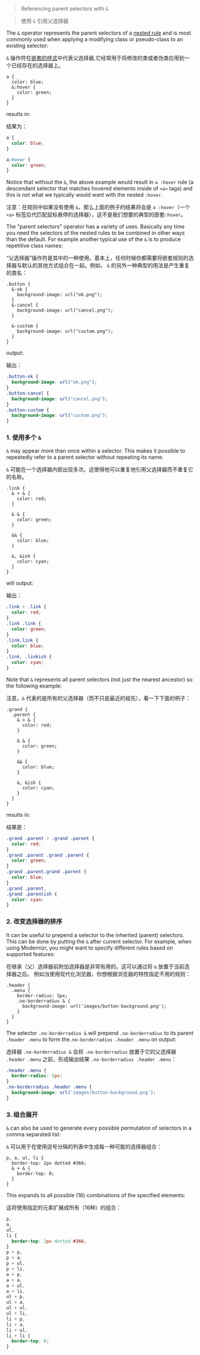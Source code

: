 > Referencing parent selectors with `&`

> 使用 `&` 引用父选择器

The `&` operator represents the parent selectors of a [nested rule](#features-overview-feature-nested-rules) and is most commonly used when applying a modifying class or pseudo-class to an existing selector:

`&` 操作符在[嵌套的样式](#features-overview-feature-nested-rules)中代表父选择器,它经常用于将修改的类或者伪类应用到一个已经存在的选择器上。

```less
a {
  color: blue;
  &:hover {
    color: green;
  }
}
```

results in:

结果为：

```css
a {
  color: blue;
}

a:hover {
  color: green;
}
```

Notice that without the `&`, the above example would result in `a :hover` rule (a descendant selector that matches hovered elements inside of `<a>` tags) and this is not what we typically would want with the nested `:hover`.

注意：在规则中如果没有使用 `&`，那么上面的例子的结果将会是 `a :hover`（一个 `<a>` 标签后代匹配鼠标悬停的选择器），这不是我们想要的典型的嵌套`:hover`。

The "parent selectors" operator has a variety of uses. Basically any time you need the selectors of the nested rules to be combined in other ways than the default. For example another typical use of the `&` is to produce repetitive class names:

“父选择器”操作符是其中的一种使用。基本上，任何时候你都需要将嵌套规则的选择器与默认的其他方式组合在一起。例如， `&` 的另外一种典型的用法是产生重复的类名：

```less
.button {
  &-ok {
    background-image: url("ok.png");
  }
  &-cancel {
    background-image: url("cancel.png");
  }

  &-custom {
    background-image: url("custom.png");
  }
}
```

output:

输出：

```css
.button-ok {
  background-image: url("ok.png");
}
.button-cancel {
  background-image: url("cancel.png");
}
.button-custom {
  background-image: url("custom.png");
}
```

### 1. 使用多个 `&`

`&` may appear more than once within a selector. This makes it possible to repeatedly refer to a parent selector without repeating its name.

`&` 可能在一个选择器内部出现多次。这使得他可以重复地引用父选择器而不重复它的名称。

```less
.link {
  & + & {
    color: red;
  }

  & & {
    color: green;
  }

  && {
    color: blue;
  }

  &, &ish {
    color: cyan;
  }
}
```

will output:

输出：

```css
.link + .link {
  color: red;
}
.link .link {
  color: green;
}
.link.link {
  color: blue;
}
.link, .linkish {
  color: cyan;
}
```

Note that `&` represents all parent selectors (not just the nearest ancestor) so the following example:

注意，`&` 代表的是所有的父选择器（而不只是最近的祖先），看一下下面的例子：

```less
.grand {
  .parent {
    & > & {
      color: red;
    }

    & & {
      color: green;
    }

    && {
      color: blue;
    }

    &, &ish {
      color: cyan;
    }
  }
}
```

results in:

结果是：

```css
.grand .parent > .grand .parent {
  color: red;
}
.grand .parent .grand .parent {
  color: green;
}
.grand .parent.grand .parent {
  color: blue;
}
.grand .parent,
.grand .parentish {
  color: cyan;
}
```

### 2. 改变选择器的排序

It can be useful to prepend a selector to the inherited (parent) selectors.  This can be done by putting the `&` after current selector.
For example, when using Modernizr, you might want to specify different rules based on supported features:

在继承（父）选择器前附加选择器是非常有用的。这可以通过将 `&` 放置于当前选择器之后。
例如当使用现代化浏览器，你想根据浏览器的特性指定不用的规则：

```less
.header {
  .menu {
    border-radius: 5px;
    .no-borderradius & {
      background-image: url('images/button-background.png');
    }
  }
}
```

The selector `.no-borderradius &` will prepend `.no-borderradius` to its parent `.header .menu` to form the`.no-borderradius .header .menu` on output:

选择器 `.no-borderradius &` 会将 `.no-borderradius` 放置于它的父选择器 `.header .menu` 之前，形成输出结果 `.no-borderradius .header .menu`：

```css
.header .menu {
  border-radius: 5px;
}
.no-borderradius .header .menu {
  background-image: url('images/button-background.png');
}
```

### 3. 组合展开

`&` can also be used to generate every possible permutation of selectors in a comma separated list:

`&` 可以用于在使用逗号分隔的列表中生成每一种可能的选择器组合：

```less
p, a, ul, li {
  border-top: 2px dotted #366;
  & + & {
    border-top: 0;
  }
}
```

This expands to all possible (16) combinations of the specified elements:

这将使用指定的元素扩展成所有（16种）的组合：

```css
p,
a,
ul,
li {
  border-top: 2px dotted #366;
}
p + p,
p + a,
p + ul,
p + li,
a + p,
a + a,
a + ul,
a + li,
ul + p,
ul + a,
ul + ul,
ul + li,
li + p,
li + a,
li + ul,
li + li {
  border-top: 0;
}
```
